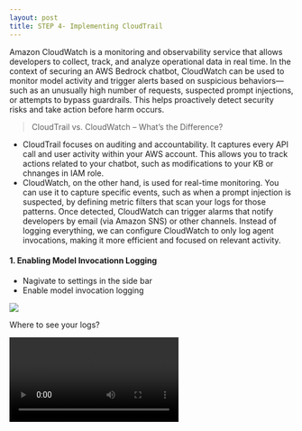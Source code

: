 ```yaml
---
layout: post
title: STEP 4- Implementing CloudTrail
---
```


Amazon CloudWatch is a monitoring and observability service that allows developers to collect, track, and analyze operational data in real time. In the context of securing an AWS Bedrock chatbot, CloudWatch can be used to monitor model activity and trigger alerts based on suspicious behaviors—such as an unusually high number of requests, suspected prompt injections, or attempts to bypass guardrails. This helps proactively detect security risks and take action before harm occurs.

> CloudTrail vs. CloudWatch – What’s the Difference?

- CloudTrail focuses on auditing and accountability. It captures every API call and user activity within your AWS account. This allows you to track actions related to your chatbot, such as modifications to your KB or chnanges in IAM role.
- CloudWatch, on the other hand, is used for real-time monitoring. You can use it to capture specific events, such as when a prompt injection is suspected, by defining metric filters that scan your logs for those patterns. Once detected, CloudWatch can trigger alarms that notify developers by email (via Amazon SNS) or other channels. Instead of logging everything, we can configure CloudWatch to only log agent invocations, making it more efficient and focused on relevant activity.

#### 1. Enabling Model Invocationn Logging

- Nagivate to settings in the side bar
- Enable model invocation logging

<img src="{{ site.baseurl }}/assets/images/model-logging.png">

Where to see your logs?

<video controls>
  <source src="{{ site.baseurl }}/assets/videos/model-logging.mov" type="video/mp4">
</video>
